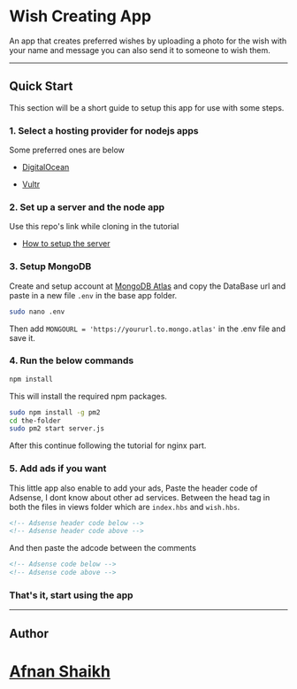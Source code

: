 # Wish Creating App

An app that creates preferred wishes by uploading a photo for the wish with your name and message you can also send it to someone to wish them.

---

## Quick Start

This section will be a short guide to setup this app for use with some steps.

### 1. Select a hosting provider for nodejs apps

Some preferred ones are below

- [DigitalOcean](https://www.digitalocean.com)

- [Vultr](https://www.vultr.com)

### 2. Set up a server and the node app

Use this repo's link while cloning in the tutorial

- [How to setup the server](https://youtu.be/kR06NoSzAXY)

### 3. Setup MongoDB

Create and setup account at [MongoDB Atlas](https://www.mongodb.com/cloud/atlas) and copy the DataBase url and paste in a new file `.env` in the base app folder.

```BASH
sudo nano .env
```

Then add `MONGOURL = 'https://yoururl.to.mongo.atlas'` in the .env file and save it.

### 4. Run the below commands

```BASH
npm install
```

This will install the required npm packages.

```BASH
sudo npm install -g pm2
cd the-folder
sudo pm2 start server.js
```

After this continue following the tutorial for nginx part.

### 5. Add ads if you want

This little app also enable to add your ads, Paste the header code of Adsense, I dont know about other ad services. Between the head tag in both the files in views folder which are `index.hbs` and `wish.hbs`.

```HTML
<!-- Adsense header code below -->
<!-- Adsense header code above -->
```

And then paste the adcode between the comments

```HTML
<!-- Adsense code below -->
<!-- Adsense code above -->
```

### That's it, start using the app

---

## Author

# [Afnan Shaikh](http://afnan.dev 'My Website')
